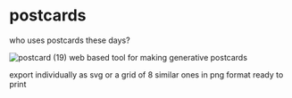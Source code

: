 <body>
  

  # postcards

who uses postcards these days?



![postcard (19)](https://github.com/user-attachments/assets/ee4ae6b4-df3a-439b-8bfd-b1fc09d9c958)
web based tool for making generative postcards 

export individually as svg
or a grid of 8 similar ones in png format ready to print
</body>
